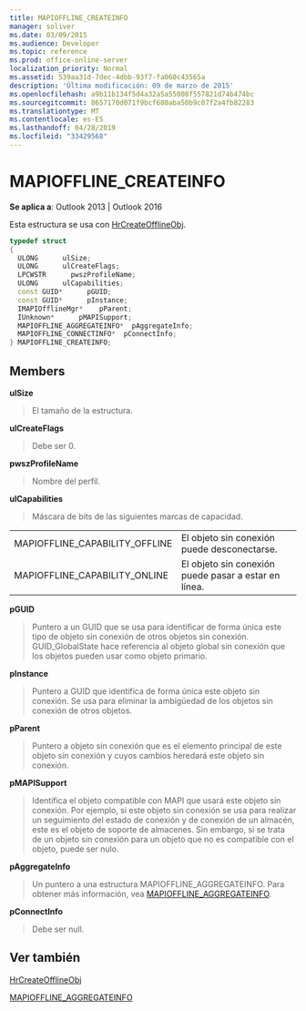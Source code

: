 ```yaml
---
title: MAPIOFFLINE_CREATEINFO
manager: soliver
ms.date: 03/09/2015
ms.audience: Developer
ms.topic: reference
ms.prod: office-online-server
localization_priority: Normal
ms.assetid: 539aa31d-7dec-4dbb-93f7-fa060c43565a
description: 'Última modificación: 09 de marzo de 2015'
ms.openlocfilehash: a9b11b134f5d4a32a5a55008f557821d74b474bc
ms.sourcegitcommit: 8657170d071f9bcf680aba50b9c07f2a4fb82283
ms.translationtype: MT
ms.contentlocale: es-ES
ms.lasthandoff: 04/28/2019
ms.locfileid: "33429568"
---
```

# <a name="mapiofflinecreateinfo"></a>MAPIOFFLINE_CREATEINFO

  
  
**Se aplica a**: Outlook 2013 | Outlook 2016 
  
Esta estructura se usa con [HrCreateOfflineObj](hrcreateofflineobj.md).
  
```cpp
typedef struct
{
  ULONG      ulSize;
  ULONG      ulCreateFlags;
  LPCWSTR      pwszProfileName;
  ULONG      ulCapabilities;
  const GUID*      pGUID;
  const GUID*      pInstance;
  IMAPIOfflineMgr*    pParent;
  IUnknown*      pMAPISupport;
  MAPIOFFLINE_AGGREGATEINFO*  pAggregateInfo;
  MAPIOFFLINE_CONNECTINFO*  pConnectInfo;
} MAPIOFFLINE_CREATEINFO;
```

## <a name="members"></a>Members

 **ulSize**
  
> El tamaño de la estructura.
    
 **ulCreateFlags**
  
> Debe ser 0.
    
 **pwszProfileName**
  
> Nombre del perfil.
    
 **ulCapabilities**
  
> Máscara de bits de las siguientes marcas de capacidad.
    
|||
|:-----|:-----|
|MAPIOFFLINE_CAPABILITY_OFFLINE  <br/> |El objeto sin conexión puede desconectarse.  <br/> |
|MAPIOFFLINE_CAPABILITY_ONLINE  <br/> |El objeto sin conexión puede pasar a estar en línea.  <br/> |
   
 **pGUID**
  
> Puntero a un GUID que se usa para identificar de forma única este tipo de objeto sin conexión de otros objetos sin conexión. GUID_GlobalState hace referencia al objeto global sin conexión que los objetos pueden usar como objeto primario.
    
 **pInstance**
  
> Puntero a GUID que identifica de forma única este objeto sin conexión. Se usa para eliminar la ambigüedad de los objetos sin conexión de otros objetos.
    
 **pParent**
  
> Puntero a objeto sin conexión que es el elemento principal de este objeto sin conexión y cuyos cambios heredará este objeto sin conexión.
    
 **pMAPISupport**
  
>  Identifica el objeto compatible con MAPI que usará este objeto sin conexión. Por ejemplo, si este objeto sin conexión se usa para realizar un seguimiento del estado de conexión y de conexión de un almacén, este es el objeto de soporte de almacenes. Sin embargo, si se trata de un objeto sin conexión para un objeto que no es compatible con el objeto, puede ser nulo. 
    
 **pAggregateInfo**
  
> Un puntero a una estructura MAPIOFFLINE_AGGREGATEINFO. Para obtener más información, vea [MAPIOFFLINE_AGGREGATEINFO](mapioffline_aggregateinfo.md).
    
 **pConnectInfo**
  
> Debe ser null.
    
## <a name="see-also"></a>Ver también



[HrCreateOfflineObj](hrcreateofflineobj.md)
  
[MAPIOFFLINE_AGGREGATEINFO](mapioffline_aggregateinfo.md)

